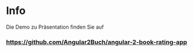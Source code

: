 # Info

Die Demo zu Präsentation finden Sie auf

### https://github.com/Angular2Buch/angular-2-book-rating-app
